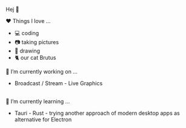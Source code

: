 Hej 👋

❤ Things I love ... <br>
- 💻 coding
- 📷 taking pictures
- 🎨 drawing 
- 🐈 our cat Brutus

🔭 I’m currently working on ...<br>
- Broadcast / Stream - Live Graphics<br><br>

🌱 I’m currently learning ...<br>
- Tauri - Rust - trying another approach of modern desktop apps as alternative for Electron
